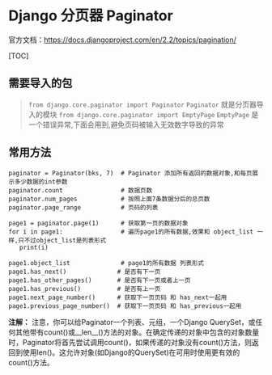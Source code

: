 # Django 分页器 Paginator

官方文档：<https://docs.djangoproject.com/en/2.2/topics/pagination/>

[TOC]

## 需要导入的包

> `from django.core.paginator import Paginator` `Paginator` 就是分页器导入的模块
> `from django.core.paginator import EmptyPage` `EmptyPage` 是一个错误异常,下面会用到,避免页码被输入无效数字导致的异常

## 常用方法

    paginator = Paginator(bks, 7)  # Paginator 添加所有返回的数据对象,和每页展示多少数据的int参数
    paginator.count                # 数据页数
    paginator.num_pages            # 按照上面7条数据分后的总页数
    paginator.page_range           # 页码的列表

    page1 = paginator.page(1)      # 获取第一页的数据对象
    for i in page1:                # 遍历page1的所有数据,效果和 object_list 一样,只不过object_list是列表形式
       print(i)

    page1.object_list              # page1的所有数据 列表形式
    page1.has_next()              # 是否有下一页
    page1.has_other_pages()       # 是否有下一页或者上一页
    page1.has_previous()          # 是否有上一页
    page1.next_page_number()      # 获取下一页页码 和 has_next一起用
    page1.previous_page_number()  # 获取下一页页码 和 has_previous一起用

**注解：**
注意，你可以给Paginator一个列表、元组，一个Django QuerySet，或任何其他带有count()或__len__()方法的对象。在确定传递的对象中包含的对象数量时，Paginator将首先尝试调用count()，如果传递的对象没有count()方法，则返回到使用len()。这允许对象(如Django的QuerySet)在可用时使用更有效的count()方法。
